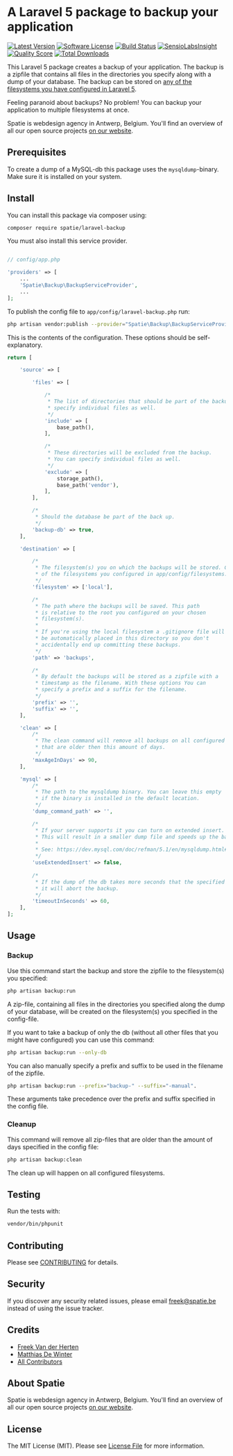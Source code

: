 # A Laravel 5 package to backup your application

[![Latest Version](https://img.shields.io/github/release/spatie/laravel-backup.svg?style=flat-square)](https://github.com/spatie/laravel-backup/releases)
[![Software License](https://img.shields.io/badge/license-MIT-brightgreen.svg?style=flat-square)](LICENSE.md)
[![Build Status](https://img.shields.io/travis/spatie/laravel-backup/master.svg?style=flat-square)](https://travis-ci.org/spatie/laravel-backup)
[![SensioLabsInsight](https://insight.sensiolabs.com/projects/3f243a38-a1c7-42f5-96c8-37526e807029/mini.png)](https://insight.sensiolabs.com/projects/3f243a38-a1c7-42f5-96c8-37526e807029)
[![Quality Score](https://img.shields.io/scrutinizer/g/spatie/laravel-backup.svg?style=flat-square)](https://scrutinizer-ci.com/g/spatie/laravel-backup)
[![Total Downloads](https://img.shields.io/packagist/dt/spatie/laravel-backup.svg?style=flat-square)](https://packagist.org/packages/spatie/laravel-backup)

This Laravel 5 package creates a backup of your application. The backup is a zipfile that contains all files in the directories you specify along with a dump of your database. The backup can be stored on [any of the filesystems you have configured in Laravel 5](http://laravel.com/docs/5.0/filesystem).

Feeling paranoid about backups? No problem! You can backup your application to multiple filesystems at once.

Spatie is webdesign agency in Antwerp, Belgium. You'll find an overview of all our open source projects [on our website](https://spatie.be/opensource).

## Prerequisites
To create a dump of a MySQL-db this package uses the ```mysqldump```-binary. Make sure it is installed on your system.

## Install

You can install this package via composer using:

``` bash
composer require spatie/laravel-backup
```

You must also install this service provider.

```php

// config/app.php

'providers' => [
    ...
    'Spatie\Backup\BackupServiceProvider',
    ...
];
```

To publish the config file to ``app/config/laravel-backup.php`` run:

``` bash
php artisan vendor:publish --provider="Spatie\Backup\BackupServiceProvider"
```

This is the contents of the configuration. These options should be self-explanatory.
```php
return [

    'source' => [

        'files' => [

            /*
             * The list of directories that should be part of the backup. You can
             * specify individual files as well.
             */
            'include' => [
                base_path(),
            ],

            /*
             * These directories will be excluded from the backup.
             * You can specify individual files as well.
             */
            'exclude' => [
                storage_path(),
                base_path('vendor'),
            ],
        ],

        /*
         * Should the database be part of the back up.
         */
        'backup-db' => true,
    ],

    'destination' => [

        /*
         * The filesystem(s) you on which the backups will be stored. Choose one or more
         * of the filesystems you configured in app/config/filesystems.php
         */
        'filesystem' => ['local'],

        /*
         * The path where the backups will be saved. This path
         * is relative to the root you configured on your chosen
         * filesystem(s).
         *
         * If you're using the local filesystem a .gitignore file will
         * be automatically placed in this directory so you don't
         * accidentally end up committing these backups.
         */
        'path' => 'backups',

        /*
         * By default the backups will be stored as a zipfile with a
         * timestamp as the filename. With these options You can
         * specify a prefix and a suffix for the filename.
         */
        'prefix' => '',
        'suffix' => '',
    ],

    'clean' => [
        /*
         * The clean command will remove all backups on all configured filesystems
         * that are older then this amount of days.
         */
        'maxAgeInDays' => 90,
    ],

    'mysql' => [
        /*
         * The path to the mysqldump binary. You can leave this empty
         * if the binary is installed in the default location.
         */
        'dump_command_path' => '',

        /*
         * If your server supports it you can turn on extended insert.
         * This will result in a smaller dump file and speeds up the backup process.
         * 
         * See: https://dev.mysql.com/doc/refman/5.1/en/mysqldump.html#option_mysqldump_extended-insert
         */
        'useExtendedInsert' => false,
        
        /*
         * If the dump of the db takes more seconds that the specified value,
         * it will abort the backup.
         */
        'timeoutInSeconds' => 60,
    ],
];
```

## Usage

### Backup

Use this command start the backup and store the zipfile to the filesystem(s) you specified:

``` bash
php artisan backup:run
```

A zip-file, containing all files in the directories you specified along the dump of your database, will be created on the filesystem(s) you specified in the config-file.

If you want to take a backup of only the db (without all other files that you might have configured) you can use this command:
``` bash
php artisan backup:run --only-db
```

You can also manually specify a prefix and suffix to be used in the filename of the zipfile.
``` bash
php artisan backup:run --prefix="backup-" --suffix="-manual".
```
These arguments take precedence over the prefix and suffix specified in the config file.

### Cleanup

This command will remove all zip-files that are older than the amount of days specified in the config file:

``` bash
php artisan backup:clean
```
The clean up will happen on all configured filesystems.

## Testing

Run the tests with:

``` bash
vendor/bin/phpunit
```

## Contributing

Please see [CONTRIBUTING](CONTRIBUTING.md) for details.

## Security

If you discover any security related issues, please email freek@spatie.be instead of using the issue tracker.

## Credits

- [Freek Van der Herten](https://github.com/freekmurze)
- [Matthias De Winter](https://github.com/MatthiasDeWinter)
- [All Contributors](../../contributors)

## About Spatie
Spatie is webdesign agency in Antwerp, Belgium. You'll find an overview of all our open source projects [on our website](https://spatie.be/opensource).

## License

The MIT License (MIT). Please see [License File](LICENSE.md) for more information.
